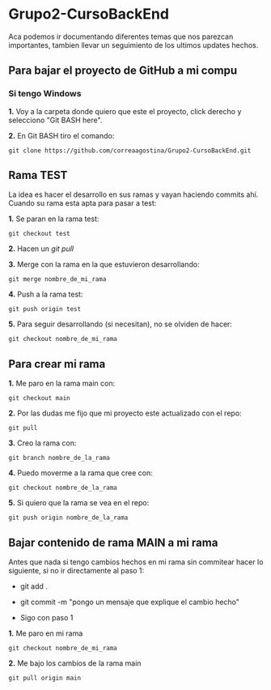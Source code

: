 # Grupo2-CursoBackEnd

Aca podemos ir documentando diferentes temas que nos parezcan importantes, tambien llevar un seguimiento de los ultimos updates hechos.


## Para bajar el proyecto de GitHub a mi compu

### Si tengo Windows

**1.** Voy a la carpeta donde quiero que este el proyecto, click derecho y selecciono "Git BASH here".

**2.** En Git BASH tiro el comando:

    git clone https://github.com/correaagostina/Grupo2-CursoBackEnd.git

## Rama TEST
La idea es hacer el desarrollo en sus ramas y vayan haciendo commits ahí. 
Cuando su rama esta apta para pasar a test: 

**1.** Se paran en la rama test: 

    git checkout test

**2.** Hacen un *git pull*

**3.** Merge con la rama en la que estuvieron desarrollando: 

    git merge nombre_de_mi_rama

**4.** Push a la rama test: 

    git push origin test

**5.** Para seguir desarrollando (si necesitan), no se olviden de hacer: 
    
    git checkout nombre_de_mi_rama


## Para crear mi rama

**1.** Me paro en la rama main con:

    git checkout main

**2.** Por las dudas me fijo que mi proyecto este actualizado con el repo:

    git pull

**3.** Creo la rama con: 

    git branch nombre_de_la_rama

**4.** Puedo moverme a la rama que cree con:

    git checkout nombre_de_la_rama

**5.** Si quiero que la rama se vea en el repo:

    git push origin nombre_de_la_rama

## Bajar contenido de rama MAIN a mi rama

Antes que nada si tengo cambios hechos en mi rama sin commitear hacer lo siguiente, si no ir directamente al paso 1:

* git add .

* git commit -m "pongo un mensaje que explique el cambio hecho"

* Sigo con paso 1

**1.** Me paro en mi rama

    git checkout nombre_de_mi_rama

**2.** Me bajo los cambios de la rama main

    git pull origin main


